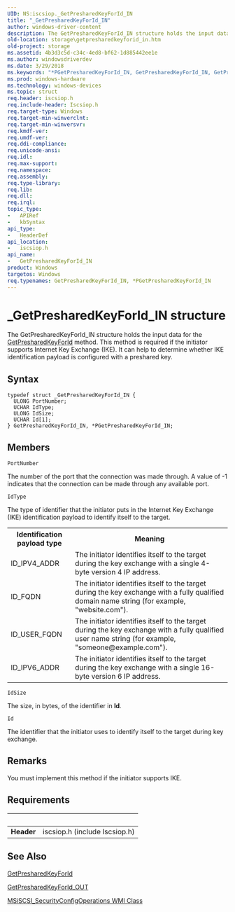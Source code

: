 ```yaml
---
UID: NS:iscsiop._GetPresharedKeyForId_IN
title: "_GetPresharedKeyForId_IN"
author: windows-driver-content
description: The GetPresharedKeyForId_IN structure holds the input data for the GetPresharedKeyForId method.
old-location: storage\getpresharedkeyforid_in.htm
old-project: storage
ms.assetid: 4b3d3c5d-c34c-4ed8-bf62-1d885442ee1e
ms.author: windowsdriverdev
ms.date: 3/29/2018
ms.keywords: "*PGetPresharedKeyForId_IN, GetPresharedKeyForId_IN, GetPresharedKeyForId_IN structure [Storage Devices], PGetPresharedKeyForId_IN, PGetPresharedKeyForId_IN structure pointer [Storage Devices], _GetPresharedKeyForId_IN, iscsiop/GetPresharedKeyForId_IN, iscsiop/PGetPresharedKeyForId_IN, storage.getpresharedkeyforid_in, structs-iSCSI_2bdada81-7b98-40cd-bc44-e23e53118c60.xml"
ms.prod: windows-hardware
ms.technology: windows-devices
ms.topic: struct
req.header: iscsiop.h
req.include-header: Iscsiop.h
req.target-type: Windows
req.target-min-winverclnt: 
req.target-min-winversvr: 
req.kmdf-ver: 
req.umdf-ver: 
req.ddi-compliance: 
req.unicode-ansi: 
req.idl: 
req.max-support: 
req.namespace: 
req.assembly: 
req.type-library: 
req.lib: 
req.dll: 
req.irql: 
topic_type:
-	APIRef
-	kbSyntax
api_type:
-	HeaderDef
api_location:
-	iscsiop.h
api_name:
-	GetPresharedKeyForId_IN
product: Windows
targetos: Windows
req.typenames: GetPresharedKeyForId_IN, *PGetPresharedKeyForId_IN
---
```


# _GetPresharedKeyForId_IN structure
The GetPresharedKeyForId_IN structure holds the input data for the <a href="https://msdn.microsoft.com/library/windows/hardware/ff554970">GetPresharedKeyForId</a> method. This method is required if the initiator supports Internet Key Exchange (IKE). It can help to determine whether IKE identification payload is configured with a preshared key.

## Syntax
```
typedef struct _GetPresharedKeyForId_IN {
  ULONG PortNumber;
  UCHAR IdType;
  ULONG IdSize;
  UCHAR Id[1];
} GetPresharedKeyForId_IN, *PGetPresharedKeyForId_IN;
```

## Members


`PortNumber`

The number of the port that the connection was made through. A value of -1 indicates that the connection can be made through any available port.

`IdType`

The type of identifier that the initiator puts in the Internet Key Exchange (IKE) identification payload to identify itself to the target. 

<table>
<tr>
<th>Identification payload type</th>
<th>Meaning</th>
</tr>
<tr>
<td>
ID_IPV4_ADDR

</td>
<td>
The initiator identifies itself to the target during the key exchange with a single 4-byte version 4 IP address.

</td>
</tr>
<tr>
<td>
ID_FQDN

</td>
<td>
The initiator identifies itself to the target during the key exchange with a fully qualified domain name string (for example, "website.com"). 

</td>
</tr>
<tr>
<td>
ID_USER_FQDN

</td>
<td>
The initiator identifies itself to the target during the key exchange with a fully qualified user name string (for example, "someone@example.com"). 

</td>
</tr>
<tr>
<td>
ID_IPV6_ADDR

</td>
<td>
The initiator identifies itself to the target during the key exchange with a single 16-byte version 6 IP address.

</td>
</tr>
</table>

`IdSize`

The size, in bytes, of the identifier in <b>Id</b><i>.</i>

`Id`

The identifier that the initiator uses to identify itself to the target during key exchange.

## Remarks
You must implement this method if the initiator supports IKE.

## Requirements
| &nbsp; | &nbsp; |
| ---- |:---- |
| **Header** | iscsiop.h (include Iscsiop.h) |

## See Also

<a href="https://msdn.microsoft.com/library/windows/hardware/ff554970">GetPresharedKeyForId</a>



<a href="https://msdn.microsoft.com/library/windows/hardware/ff554975">GetPresharedKeyForId_OUT</a>



<a href="https://msdn.microsoft.com/library/windows/hardware/ff563135">MSiSCSI_SecurityConfigOperations WMI Class</a>